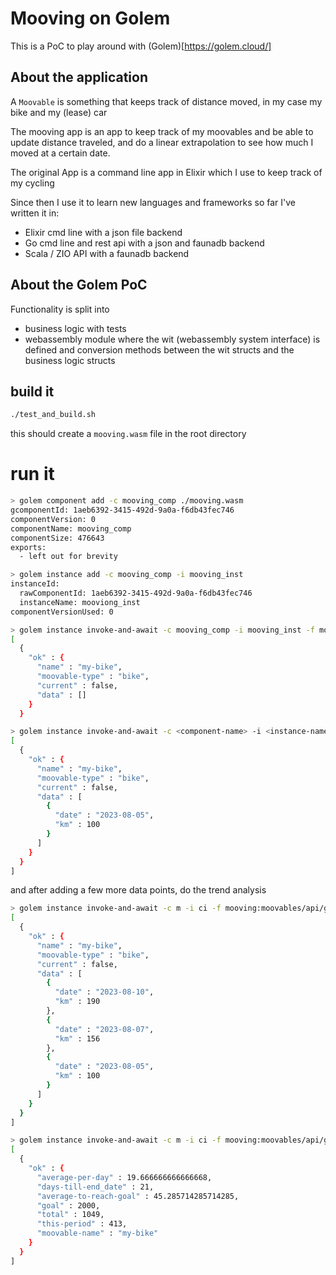 # Mooving on Golem

This is a PoC to play around with (Golem)[https://golem.cloud/]

## About the application

A `Moovable` is something that keeps track of distance moved, in my case my bike and my (lease) car

The mooving app is an app to keep track of my moovables and be able to update distance traveled, and do a linear extrapolation to see how much I moved at a certain date.


The original App is a command line app in Elixir which I use to keep track of my cycling

Since then I use it to learn new languages and frameworks
so far I've written it in:

- Elixir cmd line with a json file backend
- Go cmd line and rest api with a json and faunadb backend
- Scala / ZIO API with a faunadb backend

## About the Golem PoC

Functionality is split into 

- business logic with tests
- webassembly module where the wit (webassembly system interface) is defined and conversion methods between the wit structs and the business logic structs

## build it

```bash
./test_and_build.sh
```

this should create a `mooving.wasm` file in the root directory

# run it

```bash
> golem component add -c mooving_comp ./mooving.wasm
gcomponentId: 1aeb6392-3415-492d-9a0a-f6db43fec746
componentVersion: 0
componentName: mooving_comp
componentSize: 476643
exports: 
  - left out for brevity

> golem instance add -c mooving_comp -i mooving_inst
instanceId:
  rawComponentId: 1aeb6392-3415-492d-9a0a-f6db43fec746
  instanceName: mooviong_inst
componentVersionUsed: 0

> golem instance invoke-and-await -c mooving_comp -i mooving_inst -f mooving:moovables/api/add-moovable -j '["my-bike", "bike"]' -F json
[
  {
    "ok" : {
      "name" : "my-bike",
      "moovable-type" : "bike",
      "current" : false,
      "data" : []
    }
  }

> golem instance invoke-and-await -c <component-name> -i <instance-name> -f mooving:moovables/api/add-data -j '["my-bike", {"km":100, "date": "2023-08-05"}]' -F json
[
  {
    "ok" : {
      "name" : "my-bike",
      "moovable-type" : "bike",
      "current" : false,
      "data" : [
        {
          "date" : "2023-08-05",
          "km" : 100
        }
      ]
    }
  }
]
```

and after adding a few more data points, do the trend analysis

```bash
> golem instance invoke-and-await -c m -i ci -f mooving:moovables/api/get-moovable --V 1 -j '["my-bike"]' -F json
[
  {
    "ok" : {
      "name" : "my-bike",
      "moovable-type" : "bike",
      "current" : false,
      "data" : [
        {
          "date" : "2023-08-10",
          "km" : 190
        },
        {
          "date" : "2023-08-07",
          "km" : 156
        },
        {
          "date" : "2023-08-05",
          "km" : 100
        }
      ]
    }
  }
]

> golem instance invoke-and-await -c m -i ci -f mooving:moovables/api/get-trend --V 1 -j '["my-bike", "2023-08-31"]' -F json
[
  {
    "ok" : {
      "average-per-day" : 19.666666666666668,
      "days-till-end_date" : 21,
      "average-to-reach-goal" : 45.285714285714285,
      "goal" : 2000,
      "total" : 1049,
      "this-period" : 413,
      "moovable-name" : "my-bike"
    }
  }
]
```
